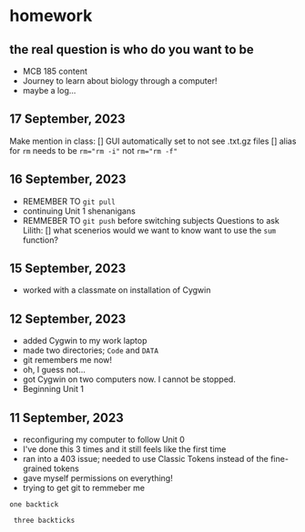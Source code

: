 # homework
## the real question is who do you want to be ##
+ MCB 185 content
+ Journey to learn about biology through a computer!
+ maybe a log...

17 September, 2023
--------------------------------------
Make mention in class:
[] GUI automatically set to not see .txt.gz files 
[] alias for `rm` needs to be `rm="rm -i"` not `rm="rm -f"`

16 September, 2023
---------------------------------------
+ REMEMBER TO `git pull`
+ continuing Unit 1 shenanigans
+ REMMEBER TO `git push` before switching subjects 
Questions to ask Lilith:
[] what scenerios would we want to know want to use the `sum` function?

15 September, 2023
---------------------------------------
+ worked with a classmate on installation of Cygwin

12 September, 2023
---------------------------------------
+ added Cygwin to my work laptop 
+ made two directories; ```Code``` and ```DATA```
+ git remembers me now! 
+ oh, I guess not...
+ got Cygwin on two computers now. I cannot be stopped. 
+ Beginning Unit 1

11 September, 2023
---------------------------------------
+ reconfiguring my computer to follow Unit 0 
+ I've done this 3 times and it still feels like the first time
+ ran into a 403 issue; needed to use Classic Tokens instead of the fine-grained tokens
+ gave myself permissions on everything!
+ trying to get git to remmeber me 

`one backtick`

``` three backticks```
